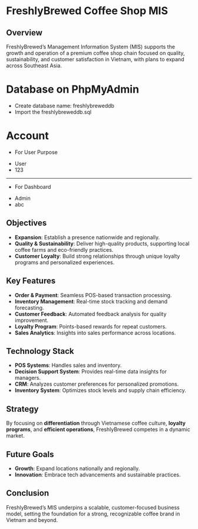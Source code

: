 # FreshlyBrewed Coffee Shop MIS

## Overview
FreshlyBrewed’s Management Information System (MIS) supports the growth and operation of a premium coffee shop chain focused on quality, sustainability, and customer satisfaction in Vietnam, with plans to expand across Southeast Asia.

# Database on PhpMyAdmin
* Create database name: freshlybreweddb
* Import the freshlybreweddb.sql

# Account
* For User Purpose
- User
- 123
____
* For Dashboard
 - Admin 
 - abc

## Objectives
- **Expansion**: Establish a presence nationwide and regionally.
- **Quality & Sustainability**: Deliver high-quality products, supporting local coffee farms and eco-friendly practices.
- **Customer Loyalty**: Build strong relationships through unique loyalty programs and personalized experiences.

## Key Features
- **Order & Payment**: Seamless POS-based transaction processing.
- **Inventory Management**: Real-time stock tracking and demand forecasting.
- **Customer Feedback**: Automated feedback analysis for quality improvement.
- **Loyalty Program**: Points-based rewards for repeat customers.
- **Sales Analytics**: Insights into sales performance across locations.

## Technology Stack
- **POS Systems**: Handles sales and inventory.
- **Decision Support System**: Provides real-time data insights for managers.
- **CRM**: Analyzes customer preferences for personalized promotions.
- **Inventory System**: Optimizes stock levels and supply chain efficiency.

## Strategy
By focusing on **differentiation** through Vietnamese coffee culture, **loyalty programs**, and **efficient operations**, FreshlyBrewed competes in a dynamic market.

## Future Goals
- **Growth**: Expand locations nationally and regionally.
- **Innovation**: Embrace tech advancements and sustainable practices.

## Conclusion
FreshlyBrewed’s MIS underpins a scalable, customer-focused business model, setting the foundation for a strong, recognizable coffee brand in Vietnam and beyond.
